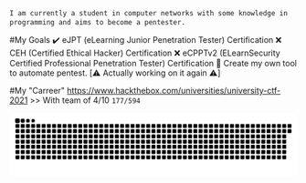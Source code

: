 ```
I am currently a student in computer networks with some knowledge in programming and aims to become a pentester.
```

#My Goals
:heavy_check_mark: eJPT (eLearning Junior Penetration Tester) Certification
:x: CEH (Certified Ethical Hacker) Certification
:x: eCPPTv2 (ELearnSecurity Certified Professional Penetration Tester) Certification
:construction: Create my own tool to automate pentest. [:warning: Actually working on it again :warning:]


#My "Carreer"
https://www.hackthebox.com/universities/university-ctf-2021 >> With team of 4/10 ```177/594```


![snake gif](https://raw.githubusercontent.com/ptitpoussey/ptitpoussey/7720f654f77376001de78470a0a1a770f9f36712/github-contribution-grid-snake.svg)
